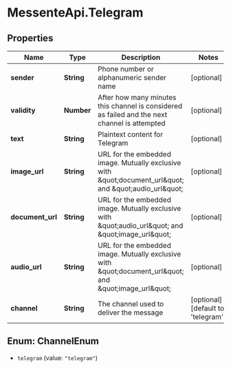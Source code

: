 # MessenteApi.Telegram

## Properties

Name | Type | Description | Notes
------------ | ------------- | ------------- | -------------
**sender** | **String** | Phone number or alphanumeric sender name | [optional] 
**validity** | **Number** | After how many minutes this channel is considered as failed and the next channel is attempted | [optional] 
**text** | **String** | Plaintext content for Telegram | [optional] 
**image_url** | **String** | URL for the embedded image. Mutually exclusive with \&quot;document_url\&quot; and \&quot;audio_url\&quot; | [optional] 
**document_url** | **String** | URL for the embedded image. Mutually exclusive with \&quot;audio_url\&quot; and \&quot;image_url\&quot; | [optional] 
**audio_url** | **String** | URL for the embedded image. Mutually exclusive with \&quot;document_url\&quot; and \&quot;image_url\&quot; | [optional] 
**channel** | **String** | The channel used to deliver the message | [optional] [default to &#39;telegram&#39;]



## Enum: ChannelEnum


* `telegram` (value: `"telegram"`)




